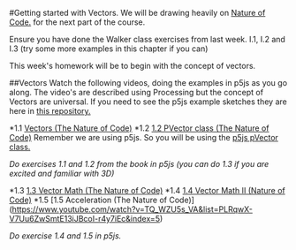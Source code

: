 #Getting started with Vectors.
We will be drawing heavily on [Nature of Code.](http://natureofcode.com/) for the next part of the course.

Ensure you have done the Walker class exercises from last week. I.1, I.2 and I.3 (try some more examples in this chapter if you can)

This week's homework will be to begin with the concept of vectors.

##Vectors
Watch the following videos, doing the examples in p5js as you go along. The video's are described using Processing but the concept of Vectors are universal.
If you need to see the p5js example sketches they are here in [this repository.](https://github.com/shiffman/The-Nature-of-Code-Examples-p5.js/tree/master/chp01_vectors)

*1.1 [Vectors (The Nature of Code)](https://vimeo.com/58734251)
*1.2 [1.2 PVector class (The Nature of Code)](https://www.youtube.com/watch?v=7nTLzLf7jUg) Remember we are using p5js. So you will be using the [p5js pVector class.](http://p5js.org/reference/#/p5.Vector)

*Do exercises 1.1 and 1.2 from the book in p5js (you can do 1.3 if you are excited and familiar with 3D)*

*1.3 [1.3 Vector Math (The Nature of Code)](https://www.youtube.com/watch?v=s6b1_3bNCxk)
*1.4 [1.4 Vector Math II (Nature of Code)](https://www.youtube.com/watch?v=uHusbFmq-4I)
*1.5 [1.5 Acceleration (The Nature of Code)] (https://www.youtube.com/watch?v=TQ_WZU5s_VA&list=PLRqwX-V7Uu6ZwSmtE13iJBcoI-r4y7iEc&index=5)

*Do exercise 1.4 and 1.5 in p5js.*
